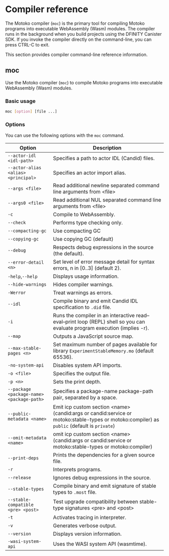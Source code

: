 # Compiler reference

The Motoko compiler (`moc`) is the primary tool for compiling Motoko programs into executable WebAssembly (Wasm) modules. The compiler runs in the background when you build projects using the DFINITY Canister SDK. If you invoke the compiler directly on the command-line, you can press CTRL-C to exit.

This section provides compiler command-line reference information.

## moc

Use the Motoko compiler (`moc`) to compile Motoko programs into executable WebAssembly (Wasm) modules.

### Basic usage

``` bash
moc [option] [file ...]
```

### Options

You can use the following options with the `moc` command.

| Option                                    | Description                                                                                                                                  |
|-------------------------------------------|----------------------------------------------------------------------------------------------------------------------------------------------|
| `--actor-idl <idl-path>`                  | Specifies a path to actor IDL (Candid) files.                                                                                                |
| `--actor-alias <alias> <principal>`       | Specifies an actor import alias.                                                                                                             |
| `--args <file>`                           | Read additional newline separated command line arguments from \<file>                                                                        |
| `--args0 <file>`                          | Read additional NUL separated command line arguments from \<file>                                                                            |
| `-c`                                      | Compile to WebAssembly.                                                                                                                      |
| `--check`                                 | Performs type checking only.                                                                                                                 |
| `--compacting-gc`                         | Use compacting GC                                                                                                                            |
| `--copying-gc`                            | Use copying GC (default)                                                                                                                     |
| `--debug`                                 | Respects debug expressions in the source (the default).                                                                                      |
| `--error-detail <n>`                      | Set level of error message detail for syntax errors, n in \[0..3\] (default 2).                                                              |
| `-help`,`--help`                          | Displays usage information.                                                                                                                  |
| `--hide-warnings`                         | Hides compiler warnings.                                                                                                                     |
| `-Werror`                                 | Treat warnings as errors.                                                                                                                    |
| `--idl`                                   | Compile binary and emit Candid IDL specification to `.did` file.                                                                             |
| `-i`                                      | Runs the compiler in an interactive read–eval–print loop (REPL) shell so you can evaluate program execution (implies -r).                    |
| `--map`                                   | Outputs a JavaScript source map.                                                                                                             |
| `--max-stable-pages <n>`                  | Set maximum number of pages available for library `ExperimentStableMemory.mo` (default 65536).                                               |
| `-no-system-api`                          | Disables system API imports.                                                                                                                 |
| `-o <file>`                               | Specifies the output file.                                                                                                                   |
| `-p <n>`                                  | Sets the print depth.                                                                                                                        |
| `--package <package-name> <package-path>` | Specifies a package-name package-path pair, separated by a space.                                                                            |
| `--public-metadata <name>`                | Emit icp custom section \<name> (candid:args or candid:service or motoko:stable-types or motoko:compiler) as `public` (default is `private`) |
| `--omit-metadata <name>`                  | omit icp custom section \<name> (candid:args or candid:service or motoko:stable-types or motoko:compiler)                                    |
| `--print-deps`                            | Prints the dependencies for a given source file.                                                                                             |
| `-r`                                      | Interprets programs.                                                                                                                         |
| `--release`                               | Ignores debug expressions in the source.                                                                                                     |
| `--stable-types`                          | Compile binary and emit signature of stable types to `.most` file.                                                                           |
| `--stable-compatible <pre> <post>`        | Test upgrade compatibility between stable-type signatures \<pre> and \<post>                                                                 |
| `-t`                                      | Activates tracing in interpreter.                                                                                                            |
| `-v`                                      | Generates verbose output.                                                                                                                    |
| `--version`                               | Displays version information.                                                                                                                |
| `-wasi-system-api`                        | Uses the WASI system API (wasmtime).                                                                                                         |
